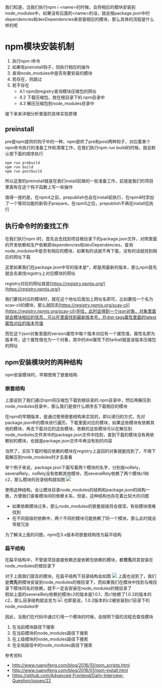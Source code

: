 我们知道，当我们执行npm i \<name>的时候，会将相应的模块安装到node_modules中，如果没有后面的\<name>的话，就会按package.json中的dependencies和devDependencies来安装相应的模块，那么具体的流程是什么样的呢

# npm模块安装机制

1. 执行npm i命令
2. 如果有preinstall钩子，则执行相应的操作
3. 查询node_modules中是否有要安装的模块
4. 若存在，则跳过
5. 若不存在
    * 4.1 npm向registry查询模块压缩包的网址
    * 4.2 下载压缩包，放在根目录下的.npm目录中
    * 4.3 解压压缩包到node_modules目录中

接下来来详细分析里面的具体实现原理

## preinstall
pre是npm提供的钩子中的一种，npm提供了pre和post两种钩子，对应着某个npm命令执行的准备工作和清理工作，在我们执行npm run build的时候，就会默认按下面的顺序执行
```npm
npm run prebuild
npm run build
npm run postbuild
```
所以这里的preinstall就是在我们install前做的一些准备工作，前提是我们的项目里面有在这个钩子函数上写一些操作

值得一提的是，在npm4之前，prepublish也会在install前执行，在npm4时添加了一个等同功能的新钩子prepare，在npm5之后，prepublish不再在install后执行

## 执行命令时的查找工作
在我们执行npm i时，首先会去找到项目根目录下的package.json文件，对照里面的开发依赖和生产依赖即dependencies和devDependencies，查询node_modules中是否有相应的模块，如果有的话就不再下载，没有的话就找到相应的网址下载

这里如果我们在package.json中写的版本是*，即是用最新的版本，那么npm首先就会去查找registry上对应模块的网址 

registry对应的网址就是[https://registry.npmjs.org/](https://registry.npmjs.org/)  

我们要找对应的模块时，就在这个地址后面加上网址名即可，比如要找一个名为scav-cli的模块，那么就回去[https://registry.npmjs.org/scav-cli](https://registry.npmjs.org/scav-cli)寻找，此时会得到一个json对象，对象里面就会模块相应的信息，可以在里面找到最新版本号，在dist-tags属性里面的latest属性对应的版本号值  

而在这个json对象里面的version属性中每个版本对应有一个属性值，属性名即为版本号，这个属性值也为一个对象，其中的dist属性下的tarball就是该版本压缩包的网址

## npm安装模块时的两种结构
npm安装模块时，早期使用了嵌套结构
### 嵌套结构

上面说到了我们通过npm将压缩包下载到根目录的.npm目录中，然后再解压到node_modules目录中，那么我们是按什么顺序去下载相应的模块

在npm的早期版本，是通过使用嵌套结构来实现的，即以递归的方式，先对package.json中的模块进行遍历，下载里面对应的模块，如果这些模块有依赖其他的模块，再去下载对应的这些模块，依赖的这些模块可以在解压到node_modules文件夹中的package.json文件中找到，直到下载的模块没有再依赖别的模块，也就是package.json文件中再没有别的内容  

当然了，实际下载时相应依赖的模块在registry上返回的对象就能找到了，不用下载解压到node_modules时才去查看

举个例子来说，package.json下面写着两个模块的名字，分别是noRely，severalRely，noRely没有依赖其他模块，而severalRely依赖了两个模块c1和c2，那么模块的目录结构就如图
![](https://user-gold-cdn.xitu.io/2020/3/3/1709fa875bddede2?w=716&h=407&f=png&s=20195)

使用这种结构，会让模块目录node_modules的结构和package.json的结构一致，方便我们查看模块间的依赖关系，但是，这种结构也存在着比较大的问题

* 如果依赖模块过多，那么node_modules的嵌套层级将会很深，有些模块很难找到
* 在不同层级的依赖中，两个不同的模块可能依赖了同一个模块，那么此时就会导致冗余

为了解决上面的问题，npm在3.x版本将嵌套结构改为扁平结构

### 扁平结构
在扁平结构中，不管是项目直接依赖还是依赖包依赖的模块，都**优先**将其安装在node_modules的根目录下

对于上面我们提及的模块，在扁平结构下目录结构会如图
![](https://user-gold-cdn.xitu.io/2020/3/3/1709fbcaadaa283f?w=638&h=586&f=png&s=24840)
上面也说到了，我们是**优先**把模块安装到node_modules的根目录下，而如果我们在模块中找到与根目录下模块同名的依赖，就不一定会安装在node_modules的根目录了  
假如上面的severalRely依赖的模块c2的版本是1.0.1，而c1依赖了1.0.2的版本的c2，那么目录结构就会变为
![](https://user-gold-cdn.xitu.io/2020/3/3/1709fc124dd3ef46?w=674&h=520&f=png&s=28602)
也即是说，1.0.2版本的c2被安装到c1目录下的node_modules中

因此，当我们在代码中通过引用一个模块的时候，会按照下面的流程去查找模块
1. 在当前模块路径下搜索
2. 在当前模块的node_modules路径下搜索
3. 在上级模块的node_modules路径下搜索
4. 在全局路径中的node_modules路径下搜索


参考资料  
* http://www.ruanyifeng.com/blog/2016/10/npm_scripts.html  
* http://www.ruanyifeng.com/blog/2016/01/npm-install.html  
* https://github.com/Advanced-Frontend/Daily-Interview-Question/issues/22